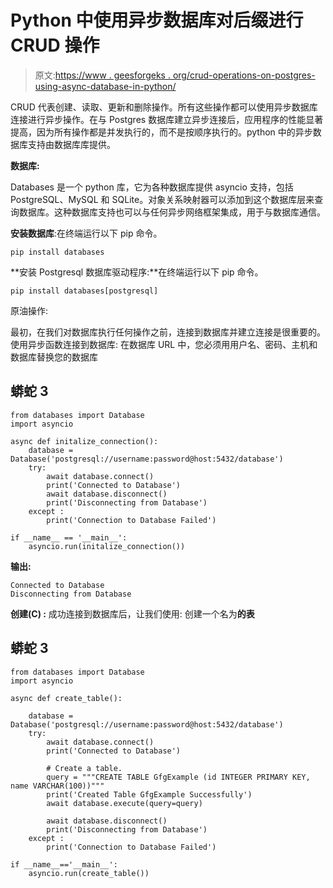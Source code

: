 # Python 中使用异步数据库对后缀进行 CRUD 操作

> 原文:[https://www . geesforgeks . org/crud-operations-on-postgres-using-async-database-in-python/](https://www.geeksforgeeks.org/crud-operations-on-postgres-using-async-database-in-python/)

CRUD 代表创建、读取、更新和删除操作。所有这些操作都可以使用异步数据库连接进行异步操作。在与 Postgres 数据库建立异步连接后，应用程序的性能显著提高，因为所有操作都是并发执行的，而不是按顺序执行的。python 中的异步数据库支持由数据库库提供。

**数据库:**

Databases 是一个 python 库，它为各种数据库提供 asyncio 支持，包括 PostgreSQL、MySQL 和 SQLite。对象关系映射器可以添加到这个数据库层来查询数据库。这种数据库支持也可以与任何异步网络框架集成，用于与数据库通信。

**安装数据库**:在终端运行以下 pip 命令。

```
pip install databases

```

**安装 Postgresql 数据库驱动程序:**在终端运行以下 pip 命令。

```
pip install databases[postgresql]

```

原油操作:

最初，在我们对数据库执行任何操作之前，连接到数据库并建立连接是很重要的。使用异步函数连接到数据库:
在数据库 URL 中，您必须用用户名、密码、主机和数据库替换您的数据库

## 蟒蛇 3

```
from databases import Database
import asyncio

async def initalize_connection():
    database = Database('postgresql://username:password@host:5432/database')
    try:
        await database.connect()
        print('Connected to Database')
        await database.disconnect()
        print('Disconnecting from Database')
    except :
        print('Connection to Database Failed')

if __name__ == '__main__':
    asyncio.run(initalize_connection())
```

**输出:**

```
Connected to Database 
Disconnecting from Database
```

**创建(C) :** 成功连接到数据库后，让我们使用:
创建一个名为**的表**

## 蟒蛇 3

```
from databases import Database
import asyncio

async def create_table():

    database = Database('postgresql://username:password@host:5432/database')
    try:
        await database.connect()
        print('Connected to Database')

        # Create a table.
        query = """CREATE TABLE GfgExample (id INTEGER PRIMARY KEY, name VARCHAR(100))"""
        print('Created Table GfgExample Successfully')
        await database.execute(query=query)

        await database.disconnect()
        print('Disconnecting from Database')
    except :
        print('Connection to Database Failed')

if __name__=='__main__':
    asyncio.run(create_table())
```